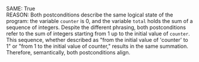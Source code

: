 SAME: True  
REASON: Both postconditions describe the same logical state of the program: the variable `counter` is 0, and the variable `total` holds the sum of a sequence of integers. Despite the different phrasing, both postconditions refer to the sum of integers starting from 1 up to the initial value of `counter`. This sequence, whether described as "from the initial value of 'counter' to 1" or "from 1 to the initial value of counter," results in the same summation. Therefore, semantically, both postconditions align.